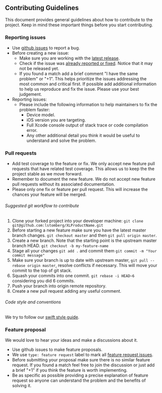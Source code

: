 Contributing Guidelines
--------------------------------------------------

This document provides general guidelines about how to contribute to the project. Keep in mind these important things before you start contributing.

### Reporting issues

* Use [github issues](https://github.com/lstomberg/XLProductName/issues) to report a bug.
* Before creating a new issue:
  * Make sure you are working with the [latest release](https://github.com/lstomberg/XLProductName/releases).
  * Check if the issue was [already reported or fixed](https://github.com/lstomberg/XLProductName/issues?utf8=%E2%9C%93&q=is%3Aissue). Notice that it may not be released yet.
  * If you found a match add a brief comment "I have the same problem" or "+1". This helps prioritize the issues addressing the most common and critical first. If possible add additional information to help us reproduce and fix the issue. Please use your best judgement.    
* Reporting issues:
  * Please include the following information to help maintainers to fix the problem faster:
    * Device model.
    * iOS version you are targeting.
    * Full Xcode console output of stack trace or code compilation error.
    * Any other additional detail you think it would be useful to understand and solve the problem.


### Pull requests

* Add test coverage to the feature or fix. We only accept new feature pull requests that have related test coverage. This allows us to keep the the project stable as we move forward.
* Remember to document the new feature. We do not accept new feature pull requests without its associated documentation.
* Please only one fix or feature per pull request. This will increase the chances your feature will be merged.


###### Suggested git workflow to contribute

1. Clone your forked project into your developer machine: `git clone git@github.com:lstomberg/XLProductName.git`
2. Before starting a new feature make sure you have the latest master branch changes. `git checkout master` and then `git pull origin master`.
3. Create a new branch. Note that the starting point is the upstream master branch HEAD. `git checkout -b my-feature-name`
4. Stage all your changes `git add .` and commit them `git commit -m "Your commit message"`
5. Make sure your branch is up to date with upstream master, `git pull --rebase origin master`, resolve conflicts if necessary. This will move your commit to the top of git stack.
6. Squash your commits into one commit. `git rebase -i HEAD~6` considering you did 6 commits.
7. Push your branch into origin remote repository.
8. Create a new pull request adding any useful comment.


###### Code style and conventions

We try to follow our [swift style guide](https://github.com/lstomberg/Swift-Style-Guide).


### Feature proposal

We would love to hear your ideas and make a discussions about it.

* Use github issues to make feature proposals.
* We use `type: feature request` label to mark all [feature request issues](https://github.com/lstomberg/XLProductName/labels/type%3A%20feature%20request).
* Before submitting your proposal make sure there is no similar feature request. If you found a match feel free to join the discussion or just add a brief "+1" if you think the feature is worth implementing.
* Be as specific as possible providing a precise explanation of feature request so anyone can understand the problem and the benefits of solving it.
